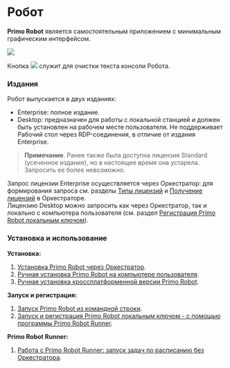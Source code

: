 # Робот

**Primo Robot** является самостоятельным приложением с минимальным графическим интерфейсом.

![](<../../.gitbook/assets/0 (8).png>)

Кнопка ![](<../../.gitbook/assets/4 (8).png>) служит для очистки текста консоли Робота.

### Издания

Робот выпускается в двух изданиях:

* Enterprise: полное издание.
* Desktop: предназначен для работы с локальной станцией и должен быть установлен на рабочем месте пользователя. Не поддерживает Рабочий стол через RDP-соединения, в отличие от издания Enterprise.

> **Примечание**. Ранее также была доступна лицензия Standard (усеченное издание), но в настоящее время она устарела. Запросить ее более невозможно.

Запрос лицензии Enterprise осуществляется через Оркестратор: для формирования запроса см. разделы [Типы лицензий](https://docs.primo-rpa.ru/primo-rpa/orchestrator/settings/licensing/license-types) и [Получение лицензий](https://docs.primo-rpa.ru/primo-rpa/orchestrator/settings/licensing/new-license) в Оркестраторе.\
Лицензию Desktop можно запросить как через Оркестратор, так и локально с компьютера пользователя (см. раздел [Регистрация Primo Robot локальным ключом](https://docs.primo-rpa.ru/primo-rpa/primo-robot/robot-runner/registration-desktop)).

### Установка и использование

**Установка:**

1. [Установка Primo Robot через Оркестратор](https://docs.primo-rpa.ru/primo-rpa/orchestrator/settings/upload-robot). 
2. [Ручная установка Primo Robot на компьютере пользователя](https://docs.primo-rpa.ru/primo-rpa/primo-robot/install_robot). 
3. [Ручная установка кроссплатформенной версии Primo Robot](https://docs.primo-rpa.ru/primo-rpa/primo-robot/install_robot_core).

**Запуск и регистрация:**

1. [Запуск Primo Robot из командной строки](https://docs.primo-rpa.ru/primo-rpa/primo-robot/launch-command).
2. [Запуск и регистрация Primo Robot локальным ключом - с помощью программы Primo Robot Runner](https://docs.primo-rpa.ru/primo-rpa/primo-robot/robot-runner/registration-desktop).

**Primo Robot Runner:**

1. [Работа с Primo Robot Runner: запуск задач по расписанию без Оркестратора](https://docs.primo-rpa.ru/primo-rpa/primo-robot/robot-runner/README).




